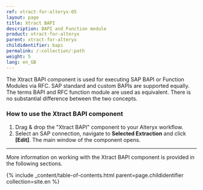 ```yaml
---
ref: xtract-for-alteryx-05
layout: page
title: Xtract BAPI 
description: BAPI and Function module
product: xtract-for-alteryx
parent: xtract-for-alteryx
childidentifier: bapi
permalink: /:collection/:path
weight: 5
lang: en_GB
---
```

The Xtract BAPI component is used for executing SAP BAPI or Function Modules via RFC.
SAP standard and custom BAPIs are supported equally. The terms BAPI and RFC function module are used as equivalent. 
There is no substantial difference between the two concepts.

### How to use the Xtract BAPI component
1. Drag & drop the "Xtract BAPI" component to your Alteryx workflow.
2. Select an SAP connection, navigate to **Selected Extraction** and click **[Edit]**. The main window of the component opens.

****

More information on working with the Xtract BAPI component is provided in the following sections.

{% include _content/table-of-contents.html parent=page.childidentifier collection=site.en %}